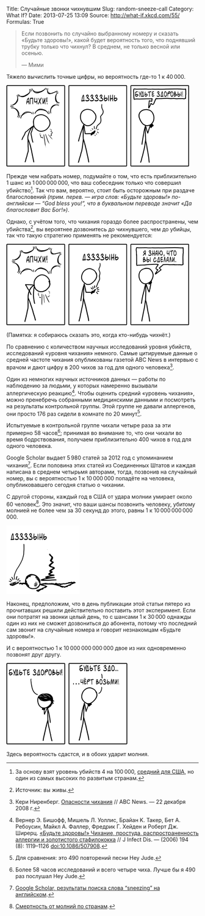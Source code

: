 Title: Случайные звонки чихнувшим
Slug: random-sneeze-call
Category: What If?
Date: 2013-07-25 13:09
Source: http://what-if.xkcd.com/55/
Formulas: True

> Если позвонить по случайно выбранному номеру и сказать «Будьте здоровы!», какой будет вероятность того, что поднявший трубку только что чихнул? В среднем, не только весной или осенью.
> 
> — Мими

Тяжело вычислить точные цифры, но вероятность где-то 1 к 40&thinsp;000.

![Мими — это более воспитанная сестра Самары из фильма «Звонок».](/uploads/055-random-sneeze-call/sneeze_success_ru.png)

Прежде чем набрать номер, подумайте о том, что есть приблизительно 1 шанс из 1&thinsp;000&thinsp;000&thinsp;000, что ваш собеседник только что совершил убийство[^1]. Так что вам, вероятно, стоит быть осторожным при раздаче благословений _(прим. перев. — игра слов: «Будьте здоровы!» по-английски — “God bless you!”, что в буквальном переводе значит «Да благословит Вас Бог!»)_.

Однако, с учётом того, что чихания гораздо более распространены, чем убийства[^2], вы вероятнее дозвонитесь до чихнувшего, чем до убийцы, так что такую стратегию применять не рекомендуется:

![Что ж, и правда.](/uploads/055-random-sneeze-call/sneeze_murder_ru.png)

(Памятка: я собираюсь сказать это, когда кто-нибудь чихнёт.)

По сравнению с количеством научных исследований уровня убийств, исследований «уровня чихания» немного. Самые цитируемые данные о средней частоте чихания опубликованы газетой ABC News в интервью с врачом и дают цифру в 200 чихов за год для одного человека[^3].

Один из немногих научных источников данных — работы по наблюдению за людьми, у которых намеренно вызывали аллергическую реакцию[^4]. Чтобы оценить средний «уровень чихания», можно пренебречь собранными медицинскими данными и посмотреть на результаты контрольной группы. Этой группе не давали аллергенов, они просто 176 раз сидели в комнате по 20 минут[^5].

Испытуемые в контрольной группе чихали четыре раза за эти примерно 58 часов[^6]; принимая во внимание то, что они чихали во время бодрствования, получаем приблизительно 400 чихов в год для одного человека.

Google Scholar выдает 5&thinsp;980 статей за 2012 год с упоминанием чихания[^7]. Если половина этих статей из Соединенных Штатов и каждая написана в среднем четырьмя авторами, тогда, позвонив на случайный номер, вы с вероятностью 1 к 10&thinsp;000&thinsp;000 попадёте на человека, опубликовавшего сегодня статью о чихании.

С другой стороны, каждый год в США от удара молнии умирает около 60 человек[^8]. Это значит, что ваши шансы позвонить человеку, убитому молнией не более чем за 30 секунд до этого, равны 1 к 10&thinsp;000&thinsp;000&thinsp;000&thinsp;000.

![Ваш запрос о том, чтобы быть здоровым, был превентивно отклонен.](/uploads/055-random-sneeze-call/sneeze_lightning_ru.png)

Наконец, предположим, что в день публикации этой статьи пятеро из прочитавших решили действительно поставить этот эксперимент. Если они потратят на звонки целый день, то с шансами 1 к 30&thinsp;000 однажды один из них не сможет дозвониться до абонента, потому что последний сам звонит на случайные номера и говорит незнакомцам «Будьте здоровы!».

И с вероятностью 1 к 10&thinsp;000&thinsp;000&thinsp;000&thinsp;000 двое из них одновременно позвонят друг другу.

![И это на самом деле менее вероятно, чем дозвониться убийце в течение 30 секунд после убийства.](/uploads/055-random-sneeze-call/sneeze_double_ru.png)

Здесь вероятность сдастся, и в обоих ударит молния.

[^1]: За основу взят уровень убийств 4 на 100&thinsp;000, [средний для США](http://www.fbi.gov/about-us/cjis/ucr/crime-in-the-u.s/2011/crime-in-the-u.s.-2011), но один из самых высоких по развитым странам.
[^2]: Источник: вы живы.
[^3]: Кери Ниренберг. [Опасности чихания](http://abcnews.go.com/Health/ColdandFluNews/story?id=6479792&page=1) // ABC News. — 22 декабря 2008 г.
[^4]: Вернер Э. Бишофф, Мишель Л. Уоллис, Брайан K. Такер, Бет A. Ребоусин, Майкл A. Фаллер, Фредрик Г. Хейден и Роберт Дж. Ширерц. [«Будьте здоровы!» Чихание, простуда, распространенность аллергии и золотистого стафилококка](http://jid.oxfordjournals.org/content/194/8/1119.full) // J Infect Dis. — (2006) 194 (8): 1119–1126 [doi:10.1086/507908](doi:10.1086/507908).
[^5]: Для сравнения: это 490 повторений песни Hey Jude.
[^6]: Более 58 часов исследований и всего четыре чиха. Лучше бы я 490 раз послушал Hey Jude.
[^7]: [Google Scholar, результаты поиска слова “sneezing” на английском](http://scholar.google.com/scholar?q=sneezing&hl=en&as_sdt=1%2C22&as_ylo=2012&as_yhi=2012).
[^8]: [Смертность от молний по странам](http://www.vaisala.com/Vaisala%20Documents/Scientific%20papers/Annual_rates_of_lightning_fatalities_by_country.pdf).
